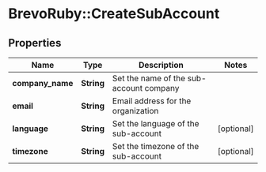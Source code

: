 # BrevoRuby::CreateSubAccount

## Properties
Name | Type | Description | Notes
------------ | ------------- | ------------- | -------------
**company_name** | **String** | Set the name of the sub-account company | 
**email** | **String** | Email address for the organization | 
**language** | **String** | Set the language of the sub-account | [optional] 
**timezone** | **String** | Set the timezone of the sub-account | [optional] 


